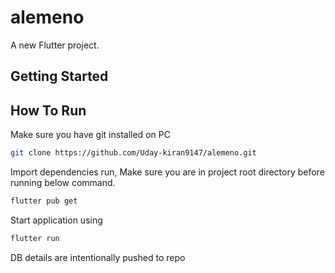 # alemeno

A new Flutter project.

## Getting Started

## How To Run
Make sure you have git installed on PC

```bash
git clone https://github.com/Uday-kiran9147/alemeno.git
```
Import dependencies run, Make sure you are in project root directory before running below command.
```bash 
flutter pub get
```
Start application using 
```bash 
flutter run
```
DB details are intentionally pushed to repo
